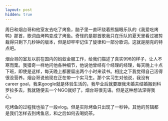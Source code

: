 ```yaml
---
layout: post
hidden: true
---
```


周日和烟台哥和他室友去吃了烤鱼，脑子里一直环绕着熊猫眼乐队的《我爱吃烤鸭》那首，歌词由烤鸭变成了烤鱼。奇怪的是那首歌我只在乐队的夏天里看过被剪裁得只剩下几秒钟的版本，但是却牢牢记住了旋律和一部分歌词。这就是朋克的特点吧。

烟台哥的室友以前在国内的蚂蚁金服工作，给我们描述了真实996的样子，让人不寒而栗。我猎奇一样地问他各种细节，他说他曾经有个经理的经理，每天晚上十点下班，即使是这样，每天晚上都要留出两个小时来读书。相比之下我觉得自己活得很没营养。烟台哥说他现在正在带一个实习生。那个实习生对他说，我没有career goal，我来google就是体验生活的，我毕业后就要跟我未婚夫结婚搬到科罗拉多去，我就随便去一个NGO就好了。烟台哥很无语。但是这种想法深得我心。

吃烤鱼的过程我也拍了一段vlog。但是实际烤鱼只出现了一秒钟。其他的剪辑都是我们怎样去到烤鱼店，和之后如何去喝奶茶。